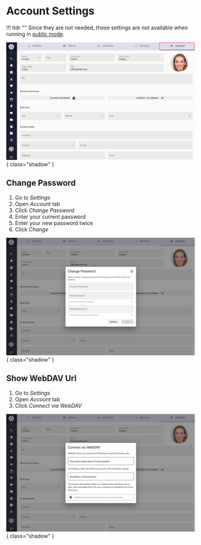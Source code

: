 # Account Settings #

!!! tldr ""
    Since they are not needed, these settings are not available when running in [public mode](../../getting-started/config-options.md#authentication).

![Screenshot](img/settings-account-light.png){ class="shadow" }

## Change Password ##

1. Go to *Settings*
2. Open *Account* tab
3. Click *Change Password*
4. Enter your current password
5. Enter your new password twice
6. Click *Change*

![Screenshot](img/change-password-light.png){ class="shadow" }


## Show WebDAV Url ##

1. Go to *Settings*
2. Open *Account* tab
3. Click *Connect via WebDAV*

![Screenshot](img/show-webdav-light.png){ class="shadow" }